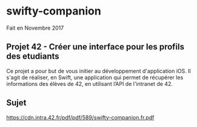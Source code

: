 # swifty-companion
Fait en Novembre 2017

## Projet 42 - Créer une interface pour les profils des etudiants

Ce projet a pour but de vous initier au développement d'application iOS. Il s'agit de réaliser, en Swift, une application qui permet de récupérer les informations des élèves de 42, en utilisant l’API de l'intranet de 42.

## Sujet
https://cdn.intra.42.fr/pdf/pdf/589/swifty-companion.fr.pdf
